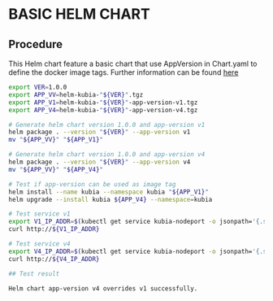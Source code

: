 # BASIC HELM CHART

## Procedure

This Helm chart feature a basic chart that use AppVersion in Chart.yaml to define the docker image tags.
Further information can be found [here](!https://jfrog.com/blog/helm-charts-best-practices/)

```bash
export VER=1.0.0
export APP_VV=helm-kubia-"${VER}".tgz 
export APP_V1=helm-kubia-"${VER}"-app-version-v1.tgz
export APP_V4=helm-kubia-"${VER}"-app-version-v4.tgz

# Generate helm chart version 1.0.0 and app-version v1
helm package . --version "${VER}" --app-version v1
mv "${APP_VV}" "${APP_V1}"

# Generate helm chart version 1.0.0 and app-version v4
helm package . --version "${VER}" --app-version v4
mv "${APP_VV}" "${APP_V4}"

# Test if app-version can be used as image tag
helm install --name kubia --namespace kubia "${APP_V1}"
helm upgrade --install kubia ${APP_V4} --namespace=kubia

# Test service v1
export V1_IP_ADDR=$(kubectl get service kubia-nodeport -o jsonpath='{.spec.clusterIP}')
curl http://${V1_IP_ADDR}

# Test service v4
export V4_IP_ADDR=$(kubectl get service kubia-nodeport -o jsonpath='{.spec.clusterIP}')
curl http://${V4_IP_ADDR}

## Test result

Helm chart app-version v4 overrides v1 successfully.

